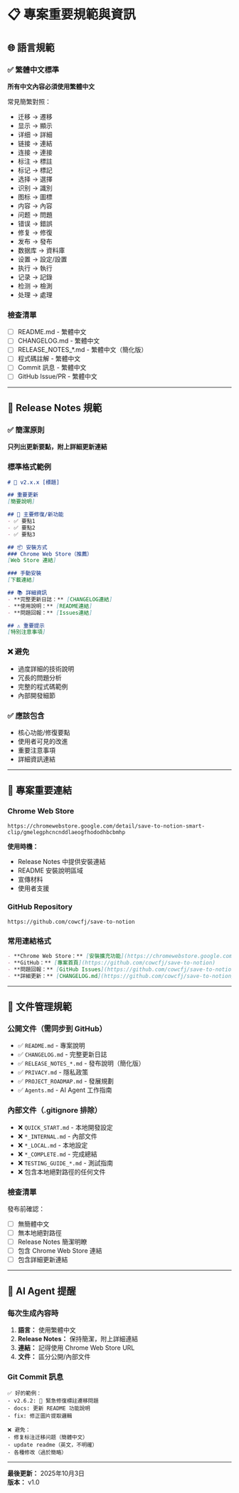 # 📋 專案重要規範與資訊

## 🌐 語言規範

### ✅ 繁體中文標準
**所有中文內容必須使用繁體中文**

常見簡繁對照：
- 迁移 → 遷移
- 显示 → 顯示
- 详细 → 詳細
- 链接 → 連結
- 连接 → 連接
- 标注 → 標註
- 标记 → 標記
- 选择 → 選擇
- 识别 → 識別
- 图标 → 圖標
- 内容 → 內容
- 问题 → 問題
- 错误 → 錯誤
- 修复 → 修復
- 发布 → 發布
- 数据库 → 資料庫
- 设置 → 設定/設置
- 执行 → 執行
- 记录 → 記錄
- 检测 → 檢測
- 处理 → 處理

### 檢查清單
- [ ] README.md - 繁體中文
- [ ] CHANGELOG.md - 繁體中文
- [ ] RELEASE_NOTES_*.md - 繁體中文（簡化版）
- [ ] 程式碼註解 - 繁體中文
- [ ] Commit 訊息 - 繁體中文
- [ ] GitHub Issue/PR - 繁體中文

---

## 📝 Release Notes 規範

### ✅ 簡潔原則
**只列出更新要點，附上詳細更新連結**

### 標準格式範例

```markdown
# 🔴 v2.x.x [標題]

## 重要更新
[簡要說明]

## 🔴 主要修復/新功能
- ✅ 要點1
- ✅ 要點2
- ✅ 要點3

## 📦 安裝方式
### Chrome Web Store（推薦）
[Web Store 連結]

### 手動安裝
[下載連結]

## 📚 詳細資訊
- **完整更新日誌：** [CHANGELOG連結]
- **使用說明：** [README連結]
- **問題回報：** [Issues連結]

## ⚠️ 重要提示
[特別注意事項]
```

### ❌ 避免
- 過度詳細的技術說明
- 冗長的問題分析
- 完整的程式碼範例
- 內部開發細節

### ✅ 應該包含
- 核心功能/修復要點
- 使用者可見的改進
- 重要注意事項
- 詳細資訊連結

---

## 🔗 專案重要連結

### Chrome Web Store
```
https://chromewebstore.google.com/detail/save-to-notion-smart-clip/gmelegphcncnddlaeogfhododhbcbmhp
```

**使用時機：**
- Release Notes 中提供安裝連結
- README 安裝說明區域
- 宣傳材料
- 使用者支援

### GitHub Repository
```
https://github.com/cowcfj/save-to-notion
```

### 常用連結格式
```markdown
- **Chrome Web Store：** [安裝擴充功能](https://chromewebstore.google.com/detail/save-to-notion-smart-clip/gmelegphcncnddlaeogfhododhbcbmhp)
- **GitHub：** [專案首頁](https://github.com/cowcfj/save-to-notion)
- **問題回報：** [GitHub Issues](https://github.com/cowcfj/save-to-notion/issues)
- **詳細更新：** [CHANGELOG.md](https://github.com/cowcfj/save-to-notion/blob/main/CHANGELOG.md)
```

---

## 📂 文件管理規範

### 公開文件（需同步到 GitHub）
- ✅ `README.md` - 專案說明
- ✅ `CHANGELOG.md` - 完整更新日誌
- ✅ `RELEASE_NOTES_*.md` - 發布說明（簡化版）
- ✅ `PRIVACY.md` - 隱私政策
- ✅ `PROJECT_ROADMAP.md` - 發展規劃
- ✅ `Agents.md` - AI Agent 工作指南

### 內部文件（.gitignore 排除）
- ❌ `QUICK_START.md` - 本地開發設定
- ❌ `*_INTERNAL.md` - 內部文件
- ❌ `*_LOCAL.md` - 本地設定
- ❌ `*_COMPLETE.md` - 完成總結
- ❌ `TESTING_GUIDE_*.md` - 測試指南
- ❌ 包含本地絕對路徑的任何文件

### 檢查清單
發布前確認：
- [ ] 無簡體中文
- [ ] 無本地絕對路徑
- [ ] Release Notes 簡潔明瞭
- [ ] 包含 Chrome Web Store 連結
- [ ] 包含詳細更新連結

---

## 🎯 AI Agent 提醒

### 每次生成內容時
1. **語言：** 使用繁體中文
2. **Release Notes：** 保持簡潔，附上詳細連結
3. **連結：** 記得使用 Chrome Web Store URL
4. **文件：** 區分公開/內部文件

### Git Commit 訊息
```
✅ 好的範例：
- v2.6.2: 🔴 緊急修復標註遷移問題
- docs: 更新 README 功能說明
- fix: 修正圖片提取邏輯

❌ 避免：
- 修复标注迁移问题（簡體中文）
- update readme（英文，不明確）
- 各種修改（過於簡略）
```

---

**最後更新：** 2025年10月3日  
**版本：** v1.0
